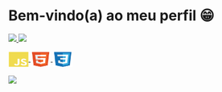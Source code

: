 # Bem-vindo(a) ao meu perfil 😁

 <div>
   <a href="https://github.com/dieison-cunha">
   <img height="180em" src="https://github-readme-stats.vercel.app/api?username=dieison-cunha&show_icons=true&theme=tokyonight&include_all_commits=true&count_private=true"/>
   <img height="180em"src="https://github-readme-stats.vercel.app/api/top-langs/?username=dieison-cunha&layout=compact&langs_count=6&theme=tokyonight"/>
</div>

<div style="display: inline_block"><br>
  <img align="center" alt="Js" height="30" width="40" src="https://raw.githubusercontent.com/devicons/devicon/master/icons/javascript/javascript-plain.svg">
  <img align="center" alt="HTML" height="30" width="40" src="https://raw.githubusercontent.com/devicons/devicon/master/icons/html5/html5-original.svg">
  <img align="center" alt="CSS" height="30" width="40" src="https://raw.githubusercontent.com/devicons/devicon/master/icons/css3/css3-original.svg">
</div>

<br>

<div>
<a href="https://instagram.com/dieison.cunha" target="_blank"><img src="https://img.shields.io/badge/-Instagram-%23E4405F?style=for-the-badge&logo=instagram&logoColor=white" target="_blank"></a>


